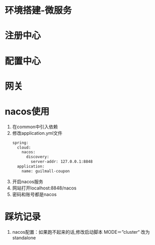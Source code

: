 # 环境搭建-微服务

# 注册中心




# 配置中心

# 网关

# nacos使用
1. 在common中引入依赖
2. 修改application.yml文件
    ```bash
    spring:
      cloud:
        nacos:
          discovery:
            server-addr: 127.0.0.1:8848
      application:
        name: guilmall-coupon
    ```
3. 开启nacos服务
4. 网站打开localhost:8848/nacos
5. 密码和账号都是nacos

# 踩坑记录
1. nacos配置：如果跑不起来的话,修改启动脚本 MODE＝”cluster“ 改为 standalone





























